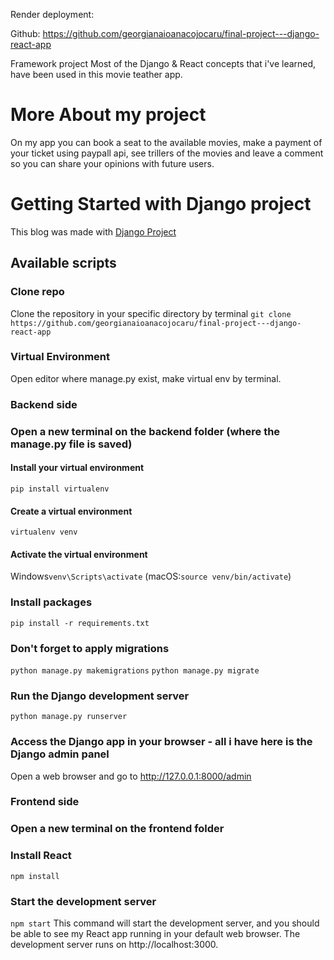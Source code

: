 Render deployment: 


Github: https://github.com/georgianaioanacojocaru/final-project---django-react-app

Framework project
Most of the Django & React concepts that i've learned, have been used in this movie teather app.

# More About my project
On my app you can book a seat to the available movies, make a payment of your ticket using paypall api, see trillers of the movies and leave a comment so you can share your opinions with future users. 

# Getting Started with Django project
This blog was made with [Django Project](https://docs.djangoproject.com/en/4.0/intro/tutorial01/)

## Available scripts
### Clone repo
Clone the repository in your specific directory by terminal ```git clone https://github.com/georgianaioanacojocaru/final-project---django-react-app```

### Virtual Environment
Open editor where manage.py exist, make virtual env by terminal.

### Backend side 
### Open a new terminal on the backend folder (where the manage.py file is saved)
#### Install your virtual environment
```pip install virtualenv```
#### Create a virtual environment
```virtualenv venv```
#### Activate the virtual environment
Windows```venv\Scripts\activate``` (macOS:```source venv/bin/activate```)

### Install packages
```pip install -r requirements.txt```

### Don't forget to apply migrations
```python manage.py makemigrations```
```python manage.py migrate```

### Run the Django development server
```python manage.py runserver```

### Access the Django app in your browser - all i have here is the Django admin panel
Open a web browser and go to http://127.0.0.1:8000/admin

### Frontend side 
### Open a new terminal on the frontend folder 
### Install React
```npm install```

### Start the development server
```npm start```
This command will start the development server, and you should be able to see my React app running in your default web browser.
The development server runs on http://localhost:3000.



